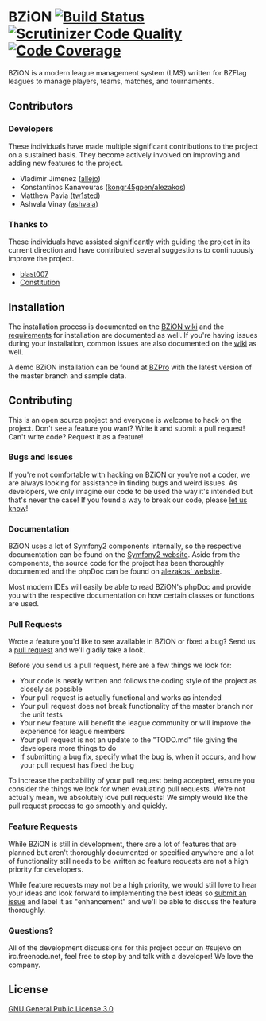 # BZiON [![Build Status](https://travis-ci.org/allejo/bzion.png?branch=master)](https://travis-ci.org/allejo/bzion) [![Scrutinizer Code Quality](https://scrutinizer-ci.com/g/allejo/bzion/badges/quality-score.png?s=291afbdf9d3ff68b2e2f44e9d02533795bcbf107)](https://scrutinizer-ci.com/g/allejo/bzion/) [![Code Coverage](https://scrutinizer-ci.com/g/allejo/bzion/badges/coverage.png?b=master)](http://bziondoc.helit.tech/coverage/)

BZiON is a modern league management system (LMS) written for BZFlag leagues to manage players, teams, matches, and tournaments.

## Contributors

### Developers

These individuals have made multiple significant contributions to the project on a sustained basis. They become actively involved on improving and adding new features to the project.

- Vladimir Jimenez ([allejo](https://github.com/allejo))
- Konstantinos Kanavouras ([kongr45gpen/alezakos](https://github.com/kongr45gpen))
- Matthew Pavia ([tw1sted](https://github.com/mattpavia))
- Ashvala Vinay ([ashvala](https://github.com/Ashvala))

### Thanks to

These individuals have assisted significantly with guiding the project in its current direction and have contributed several suggestions to continuously improve the project.

- [blast007](https://github.com/blast007)
- [Constitution](https://github.com/macsforme)

## Installation

The installation process is documented on the [BZiON wiki](https://github.com/allejo/bzion/wiki/Installation) and the [requirements](https://github.com/allejo/bzion/wiki/Installation-Requirements) for installation are documented as well. If you're having issues during your installation, common issues are also documented on the [wiki](https://github.com/allejo/bzion/wiki/Installation-Troubleshooting) as well.

A demo BZiON installation can be found at [BZPro](http://bzion.bzpro.net/dev.php) with the latest version of the master branch and sample data.

## Contributing

This is an open source project and everyone is welcome to hack on the project. Don't see a feature you want? Write it and submit a pull request! Can't write code? Request it as a feature!

### Bugs and Issues

If you're not comfortable with hacking on BZiON or you're not a coder, we are always looking for assistance in finding bugs and weird issues. As developers, we only imagine our code to be used the way it's intended but that's never the case! If you found a way to break our code, please [let us know](https://github.com/allejo/bzion/issues)!

### Documentation

BZiON uses a lot of Symfony2 components internally, so the respective documentation can be found on the [Symfony2 website](http://symfony.com/doc/current/index.html). Aside from the components, the source code for the project has been thoroughly documented and the phpDoc can be found on [alezakos' website](http://bziondoc.helit.tech/phpdoc/).

Most modern IDEs will easily be able to read BZiON's phpDoc and provide you with the respective documentation on how certain classes or functions are used.

### Pull Requests

Wrote a feature you'd like to see available in BZiON or fixed a bug? Send us a [pull request](https://github.com/allejo/bzion/pulls) and we'll gladly take a look.

Before you send us a pull request, here are a few things we look for:

- Your code is neatly written and follows the coding style of the project as closely as possible
- Your pull request is actually functional and works as intended
- Your pull request does not break functionality of the master branch nor the unit tests
- Your new feature will benefit the league community or will improve the experience for league members
- Your pull request is not an update to the "TODO.md" file giving the developers more things to do
- If submitting a bug fix, specify what the bug is, when it occurs, and how your pull request has fixed the bug

To increase the probability of your pull request being accepted, ensure you consider the things we look for when evaluating pull requests. We're not actually mean, we absolutely love pull requests! We simply would like the pull request process to go smoothly and quickly.

### Feature Requests

While BZiON is still in development, there are a lot of features that are planned but aren't thoroughly documented or specified anywhere and a lot of functionality still needs to be written so feature requests are not a high priority for developers.

While feature requests may not be a high priority, we would still love to hear your ideas and look forward to implementing the best ideas so [submit an issue](https://github.com/allejo/bzion/issues) and label it as "enhancement" and we'll be able to discuss the feature thoroughly.

### Questions?

All of the development discussions for this project occur on #sujevo on irc.freenode.net, feel free to stop by and talk with a developer! We love the company.

## License

[GNU General Public License 3.0](https://github.com/allejo/bzion/blob/master/LICENSE.md)
